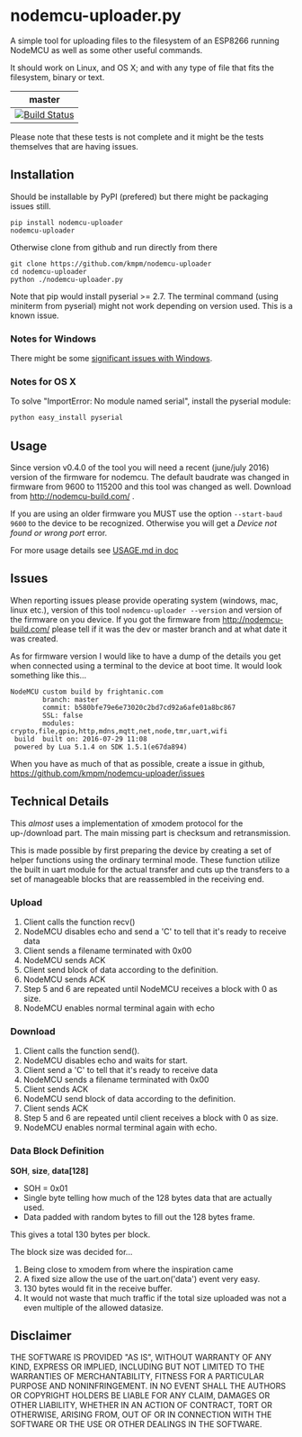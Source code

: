 nodemcu-uploader.py
===================
A simple tool for uploading files to the filesystem of an
ESP8266 running NodeMCU as well as some other useful commands.

It should work on Linux, and OS X; and with any type of file
that fits the filesystem, binary or text.

| master |
|--------|
|[![Build Status](https://travis-ci.org/kmpm/nodemcu-uploader.svg?branch=master)](https://travis-ci.org/kmpm/nodemcu-uploader) | 
Please note that these tests is not complete and it might be the tests
themselves that are having issues.



Installation
-------------
Should be installable by PyPI (prefered) but there might be
packaging issues still.

    pip install nodemcu-uploader
    nodemcu-uploader

Otherwise clone from github and run directly from there

    git clone https://github.com/kmpm/nodemcu-uploader
    cd nodemcu-uploader
    python ./nodemcu-uploader.py

Note that pip would install pyserial >= 2.7.
The terminal command (using miniterm from pyserial) might
not work depending on version used. This is a known issue.


### Notes for Windows
There might be some
[significant issues with Windows](https://github.com/kmpm/nodemcu-uploader/issues?q=is%3Aissue+is%3Aopen+label%3Aos%3Awindows).

### Notes for OS X
To solve "ImportError: No module named serial", install the pyserial module:
```sh
python easy_install pyserial
```

Usage
-----
Since version v0.4.0 of the tool you will need a recent (june/july 2016) version 
of the firmware for nodemcu. The default baudrate was changed in firmware from
9600 to 115200 and this tool was changed as well. Download from  http://nodemcu-build.com/ .

If you are using an older firmware you MUST use the option `--start-baud 9600`
to the device to be recognized. Otherwise you will get a 
_Device not found or wrong port_ error.

For more usage details see [USAGE.md in doc](doc/USAGE.md)


Issues
-------
When reporting issues please provide operating system (windows, mac, linux etc.),
version of this tool `nodemcu-uploader --version` and version of the firmware
on you device. If you got the firmware from http://nodemcu-build.com/ please
tell if it was the dev or master branch and at what date it was created.

As for firmware version I would like to have a dump of the details you get
when connected using a terminal to the device at boot time.
It would look something like this...
```
NodeMCU custom build by frightanic.com
        branch: master
        commit: b580bfe79e6e73020c2bd7cd92a6afe01a8bc867
        SSL: false
        modules: crypto,file,gpio,http,mdns,mqtt,net,node,tmr,uart,wifi
 build  built on: 2016-07-29 11:08
 powered by Lua 5.1.4 on SDK 1.5.1(e67da894)
 ```

When you have as much of that as possible, 
create a issue in github, https://github.com/kmpm/nodemcu-uploader/issues



Technical Details
-----------------
This *almost* uses a implementation of xmodem protocol for the up-/download part.
The main missing part is checksum and retransmission.

This is made possible by first preparing the device by creating a set of helper
functions using the ordinary terminal mode.
These function utilize the built in uart module for the actual transfer and
cuts up the transfers to a set of manageable blocks that are reassembled
in the receiving end.

### Upload
1. Client calls the function recv()
2. NodeMCU disables echo and send a 'C' to tell that it's ready to receive data
3. Client sends a filename terminated with 0x00
4. NodeMCU sends ACK
5. Client send block of data according to the definition.
6. NodeMCU sends ACK
7. Step 5 and 6 are repeated until NodeMCU receives a block with 0 as size.
8. NodeMCU enables normal terminal again with echo

### Download
1. Client calls the function send(<filename>).
2. NodeMCU disables echo and waits for start.
2. Client send a 'C' to tell that it's ready to receive data
3. NodeMCU sends a filename terminated with 0x00
4. Client sends ACK
5. NodeMCU send block of data according to the definition.
6. Client sends ACK
7. Step 5 and 6 are repeated until client receives a block with 0 as size.
8. NodeMCU enables normal terminal again with echo.



### Data Block Definition
__SOH__, __size__, __data[128]__

* SOH = 0x01
* Single byte telling how much of the 128 bytes data that are actually used.
* Data padded with random bytes to fill out the 128 bytes frame.

This gives a total 130 bytes per block.

The block size was decided for...

1. Being close to xmodem from where the inspiration came
2. A fixed size allow the use of the uart.on('data') event very easy.
3. 130 bytes would fit in the receive buffer.
4. It would not waste that much traffic if the total size uploaded was not a 
   even multiple of the allowed datasize.



Disclaimer
-----------

THE SOFTWARE IS PROVIDED "AS IS", WITHOUT WARRANTY OF ANY KIND, EXPRESS OR
IMPLIED, INCLUDING BUT NOT LIMITED TO THE WARRANTIES OF MERCHANTABILITY,
FITNESS FOR A PARTICULAR PURPOSE AND NONINFRINGEMENT. IN NO EVENT SHALL THE
AUTHORS OR COPYRIGHT HOLDERS BE LIABLE FOR ANY CLAIM, DAMAGES OR OTHER
LIABILITY, WHETHER IN AN ACTION OF CONTRACT, TORT OR OTHERWISE, ARISING FROM,
OUT OF OR IN CONNECTION WITH THE SOFTWARE OR THE USE OR OTHER DEALINGS IN THE
SOFTWARE.

